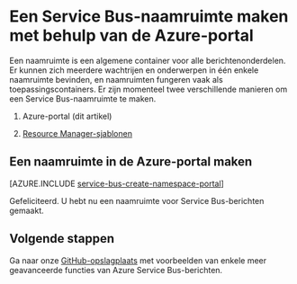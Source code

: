 <properties
    pageTitle="Een Service Bus-naamruimte maken met behulp van de Azure-portal | Microsoft Azure"
    description="U hebt een naamruimte nodig om aan de slag te gaan met Service Bus. Zo maakt u een naamruimte in de Azure-portal."
    services="service-bus"
    documentationCenter=".net"
    authors="jtaubensee"
    manager="timlt"
    editor=""/>

<tags
    ms.service="service-bus"
    ms.devlang="tbd"
    ms.topic="get-started-article"
    ms.tgt_pltfrm="dotnet"
    ms.workload="na"
    ms.date="08/22/2016"
    ms.author="jotaub"/>


# Een Service Bus-naamruimte maken met behulp van de Azure-portal

Een naamruimte is een algemene container voor alle berichtenonderdelen. Er kunnen zich meerdere wachtrijen en onderwerpen in één enkele naamruimte bevinden, en naamruimten fungeren vaak als toepassingscontainers. Er zijn momenteel twee verschillende manieren om een Service Bus-naamruimte te maken.

1.  Azure-portal (dit artikel)

2.  [Resource Manager-sjablonen][create-namespace-using-arm]

## Een naamruimte in de Azure-portal maken

[AZURE.INCLUDE [service-bus-create-namespace-portal](../../includes/service-bus-create-namespace-portal.md)]

Gefeliciteerd. U hebt nu een naamruimte voor Service Bus-berichten gemaakt.

## Volgende stappen

Ga naar onze [GitHub-opslagplaats](https://github.com/Azure-Samples/azure-servicebus-messaging-samples][github-samples) met voorbeelden van enkele meer geavanceerde functies van Azure Service Bus-berichten.

[create-namespace-using-arm]: ../service-bus-messaging/service-bus-resource-manager-overview.md
[github-samples]: https://github.com/Azure-Samples/azure-servicebus-messaging-samples


<!--HONumber=Sep16_HO4-->


